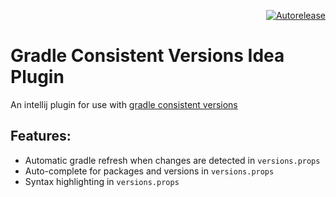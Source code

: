 <p align="right">
<a href="https://autorelease.general.dmz.palantir.tech/palantir/gradle-consistent-versions-idea-plugin"><img src="https://img.shields.io/badge/Perform%20an-Autorelease-success.svg" alt="Autorelease"></a>
</p>

# Gradle Consistent Versions Idea Plugin

An intellij plugin for use with [gradle consistent versions](https://github.com/palantir/gradle-consistent-versions)

## Features:
- Automatic gradle refresh when changes are detected in `versions.props`
- Auto-complete for packages and versions in `versions.props`
- Syntax highlighting in `versions.props`